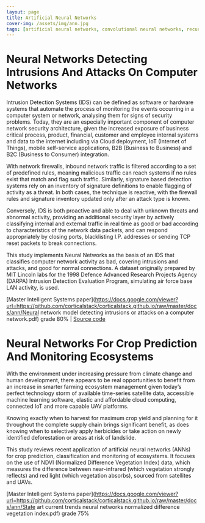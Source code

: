 ```yaml
---
layout: page
title: Artificial Neural Networks
cover-img: /assets/img/ann.jpg
tags: [artificial neural networks, convolutional neural networks, recurrent neural networks, spiking neural networks, normalized difference vegetation index, nvdi, ann, ai]
---
```

# Neural Networks Detecting Intrusions And Attacks On Computer Networks
Intrusion Detection Systems (IDS) can be defined as software or hardware systems that  automate the process of monitoring 
the events occurring in a computer system or network, analysing them for signs of security  problems. Today, they are an 
especially important component of computer network security architecture, given the increased  exposure of business 
critical process, product, financial, customer and employee internal systems and data to the internet including via 
Cloud deployment, IoT (Internet of Things), mobile self-service applications, B2B (Business to Business) and B2C 
(Business to Consumer) integration. 

With network firewalls, inbound network traffic is filtered according to a set of predefined rules, meaning malicious traffic 
can reach systems if no rules exist that match and flag such traffic. Similarly, signature based detection systems rely 
on an inventory of signature definitions to enable flagging of activity as a threat. In both cases, the technique is reactive, 
with the firewall rules and signature inventory updated only after an attack type is known. 

Conversely, IDS is both proactive and able to deal with unknown threats and abnormal activity, providing an additional 
security layer by actively classifying internal and external traffic in real time as good or bad according to characteristics 
of the network data packets, and can respond appropriately by closing ports, blacklisting I.P. addresses or sending TCP 
reset packets to break connections.

This study implements Neural Networks as the basis of an IDS that classifies computer network activity as bad, covering 
intrusions and attacks, and good for normal connections. A dataset originally prepared by MIT Lincoln labs for the 1998 
Defence Advanced Research Projects Agency (DARPA) Intrusion Detection Evaluation Program, simulating air force base LAN 
activity, is used.

[Master Intelligent Systems paper](https://docs.google.com/viewer?url=https://github.com/corticalstack/corticalstack.github.io/raw/master/docs/ann/Neural network model detecting intrusions or attacks on a computer network.pdf) grade 80%
 | [Source code](https://github.com/corticalstack/KDDCup1999)
 
# Neural Networks For Crop Prediction And Monitoring Ecosystems
With the environment under increasing pressure from climate change and human development, there appears to be real opportunities 
to benefit from an increase in smarter farming ecosystem management given today’s perfect technology storm of available 
time-series satellite data, accessible machine learning software, elastic and affordable cloud computing, connected IoT 
and more capable UAV platforms. 

Knowing exactly when to harvest for maximum crop yield and planning for it throughout the complete supply chain brings 
significant benefit, as does knowing when to selectively apply herbicides or take action on newly identified deforestation 
or areas at risk of landslide. 

This study reviews recent application of artificial neural networks (ANNs) for crop prediction, classification and monitoring 
of ecosystems. It focuses on the use of NDVI (Normalized Difference Vegetation Index) data, which measures the difference 
between near-infrared (which vegetation strongly reflects) and red light (which vegetation absorbs), sourced from satellites 
and UAVs.

[Master Intelligent Systems paper](https://docs.google.com/viewer?url=https://github.com/corticalstack/corticalstack.github.io/raw/master/docs/ann/State art current trends neural networks normalized difference vegetation index.pdf) grade 75%
